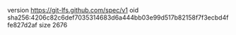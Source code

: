 version https://git-lfs.github.com/spec/v1
oid sha256:4206c82c6def7035314683d6a444bb03e99d517b82158f7f3ecbd4ffe827d2af
size 2676
